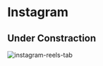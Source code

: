 # Instagram
## Under Constraction
![instagram-reels-tab](https://user-images.githubusercontent.com/94869017/173417788-e234eaff-d682-42bb-9ecd-9f88ec534899.jpeg)
